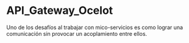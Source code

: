 # API_Gateway_Ocelot
Uno de los desafíos al trabajar con mico-servicios es como lograr una comunicación sin provocar un acoplamiento entre ellos. 
